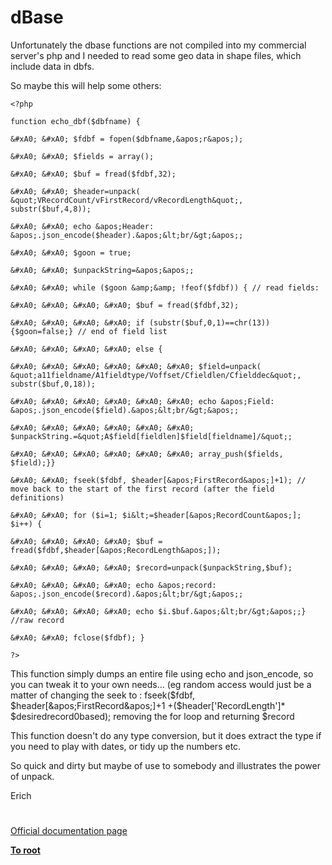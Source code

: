 # dBase





Unfortunately the dbase functions are not compiled into my commercial server&apos;s php and I needed to read some geo data in shape files, which include data in dbfs.



So maybe this will help some others:





```
<?php

function echo_dbf($dbfname) {

&#xA0; &#xA0; $fdbf = fopen($dbfname,&apos;r&apos;); 

&#xA0; &#xA0; $fields = array();

&#xA0; &#xA0; $buf = fread($fdbf,32);

&#xA0; &#xA0; $header=unpack( &quot;VRecordCount/vFirstRecord/vRecordLength&quot;, substr($buf,4,8));

&#xA0; &#xA0; echo &apos;Header: &apos;.json_encode($header).&apos;&lt;br/&gt;&apos;;

&#xA0; &#xA0; $goon = true; 

&#xA0; &#xA0; $unpackString=&apos;&apos;;

&#xA0; &#xA0; while ($goon &amp;&amp; !feof($fdbf)) { // read fields:

&#xA0; &#xA0; &#xA0; &#xA0; $buf = fread($fdbf,32);

&#xA0; &#xA0; &#xA0; &#xA0; if (substr($buf,0,1)==chr(13)) {$goon=false;} // end of field list

&#xA0; &#xA0; &#xA0; &#xA0; else {

&#xA0; &#xA0; &#xA0; &#xA0; &#xA0; &#xA0; $field=unpack( &quot;a11fieldname/A1fieldtype/Voffset/Cfieldlen/Cfielddec&quot;, substr($buf,0,18));

&#xA0; &#xA0; &#xA0; &#xA0; &#xA0; &#xA0; echo &apos;Field: &apos;.json_encode($field).&apos;&lt;br/&gt;&apos;;

&#xA0; &#xA0; &#xA0; &#xA0; &#xA0; &#xA0; $unpackString.=&quot;A$field[fieldlen]$field[fieldname]/&quot;;

&#xA0; &#xA0; &#xA0; &#xA0; &#xA0; &#xA0; array_push($fields, $field);}}

&#xA0; &#xA0; fseek($fdbf, $header[&apos;FirstRecord&apos;]+1); // move back to the start of the first record (after the field definitions)

&#xA0; &#xA0; for ($i=1; $i&lt;=$header[&apos;RecordCount&apos;]; $i++) {

&#xA0; &#xA0; &#xA0; &#xA0; $buf = fread($fdbf,$header[&apos;RecordLength&apos;]);

&#xA0; &#xA0; &#xA0; &#xA0; $record=unpack($unpackString,$buf);

&#xA0; &#xA0; &#xA0; &#xA0; echo &apos;record: &apos;.json_encode($record).&apos;&lt;br/&gt;&apos;;

&#xA0; &#xA0; &#xA0; &#xA0; echo $i.$buf.&apos;&lt;br/&gt;&apos;;} //raw record

&#xA0; &#xA0; fclose($fdbf); }

?>
```




This function simply dumps an entire file using echo and json_encode, so you can tweak it to your own needs... (eg random access would just be a matter of changing the seek to : fseek($fdbf, $header[&apos;FirstRecord&apos;]+1 +($header[&apos;RecordLength&apos;]* $desiredrecord0based); removing the for loop and returning $record



This function doesn&apos;t do any type conversion, but it does extract the type if you need to play with dates, or tidy up the numbers etc.



So quick and dirty but maybe of use to somebody and illustrates the power of unpack.



Erich

  

#

[Official documentation page](https://www.php.net/manual/en/book.dbase.php)

**[To root](/README.md)**